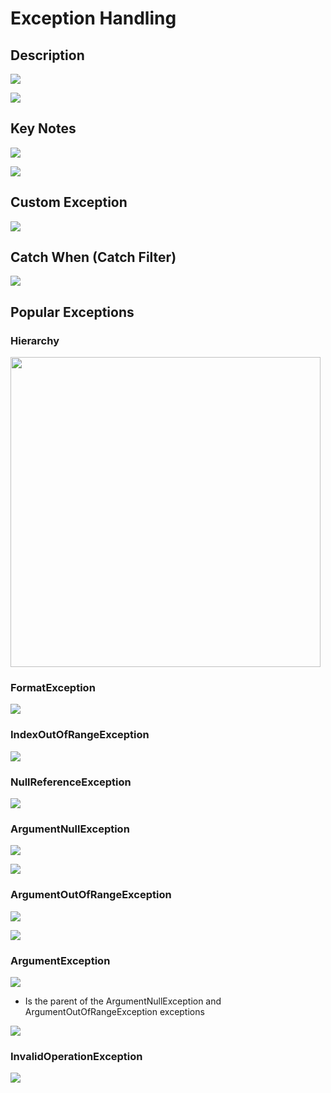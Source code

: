 # Exception Handling

## Description

![](exception_handling/image10.jpg)

![](exception_handling/image7.jpg)

## Key Notes

![](exception_handling/image6.jpg)

![](exception_handling/image11.jpg)

## Custom Exception

![](exception_handling/image13.jpg)

## Catch When (Catch Filter)

![](exception_handling/image8.jpg)

## Popular Exceptions

### Hierarchy

<img src="image12.png" style="width:5.16643in" />

### FormatException

![](exception_handling/image9.jpg)

### IndexOutOfRangeException

![](exception_handling/image5.jpg)

### NullReferenceException

![](exception_handling/image17.jpg)

### ArgumentNullException

![](exception_handling/image1.jpg)

![](exception_handling/image4.jpg)

### ArgumentOutOfRangeException

![](exception_handling/image3.jpg)

![](exception_handling/image14.jpg)

### ArgumentException

![](exception_handling/image2.jpg)

- Is the parent of the ArgumentNullException and ArgumentOutOfRangeException exceptions

![](exception_handling/image16.jpg)

### InvalidOperationException

![](exception_handling/image15.jpg)

